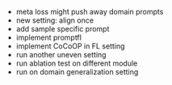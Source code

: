 - meta loss might push away domain prompts
- new setting: align once
- add sample specific prompt
- implement promptfl
- implement CoCoOP in FL setting
- run another uneven setting
- run ablation test on different module
- run on domain generalization setting